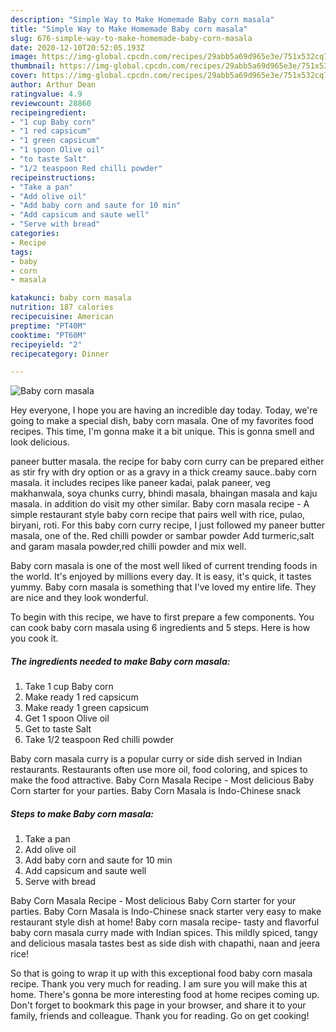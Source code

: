 ```yaml
---
description: "Simple Way to Make Homemade Baby corn masala"
title: "Simple Way to Make Homemade Baby corn masala"
slug: 676-simple-way-to-make-homemade-baby-corn-masala
date: 2020-12-10T20:52:05.193Z
image: https://img-global.cpcdn.com/recipes/29abb5a69d965e3e/751x532cq70/baby-corn-masala-recipe-main-photo.jpg
thumbnail: https://img-global.cpcdn.com/recipes/29abb5a69d965e3e/751x532cq70/baby-corn-masala-recipe-main-photo.jpg
cover: https://img-global.cpcdn.com/recipes/29abb5a69d965e3e/751x532cq70/baby-corn-masala-recipe-main-photo.jpg
author: Arthur Dean
ratingvalue: 4.9
reviewcount: 28860
recipeingredient:
- "1 cup Baby corn"
- "1 red capsicum"
- "1 green capsicum"
- "1 spoon Olive oil"
- "to taste Salt"
- "1/2 teaspoon Red chilli powder"
recipeinstructions:
- "Take a pan"
- "Add olive oil"
- "Add baby corn and saute for 10 min"
- "Add capsicum and saute well"
- "Serve with bread"
categories:
- Recipe
tags:
- baby
- corn
- masala

katakunci: baby corn masala 
nutrition: 187 calories
recipecuisine: American
preptime: "PT40M"
cooktime: "PT60M"
recipeyield: "2"
recipecategory: Dinner

---
```



![Baby corn masala](https://img-global.cpcdn.com/recipes/29abb5a69d965e3e/751x532cq70/baby-corn-masala-recipe-main-photo.jpg)

Hey everyone, I hope you are having an incredible day today. Today, we're going to make a special dish, baby corn masala. One of my favorites food recipes. This time, I'm gonna make it a bit unique. This is gonna smell and look delicious.

paneer butter masala. the recipe for baby corn curry can be prepared either as stir fry with dry option or as a gravy in a thick creamy sauce..baby corn masala. it includes recipes like paneer kadai, palak paneer, veg makhanwala, soya chunks curry, bhindi masala, bhaingan masala and kaju masala. in addition do visit my other similar. Baby corn masala recipe - A simple restaurant style baby corn recipe that pairs well with rice, pulao, biryani, roti. For this baby corn curry recipe, I just followed my paneer butter masala, one of the. Red chilli powder or sambar powder Add turmeric,salt and garam masala powder,red chilli powder and mix well.

Baby corn masala is one of the most well liked of current trending foods in the world. It's enjoyed by millions every day. It is easy, it's quick, it tastes yummy. Baby corn masala is something that I've loved my entire life. They are nice and they look wonderful.


To begin with this recipe, we have to first prepare a few components. You can cook baby corn masala using 6 ingredients and 5 steps. Here is how you cook it.

<!--inarticleads1-->

##### The ingredients needed to make Baby corn masala:

1. Take 1 cup Baby corn
1. Make ready 1 red capsicum
1. Make ready 1 green capsicum
1. Get 1 spoon Olive oil
1. Get to taste Salt
1. Take 1/2 teaspoon Red chilli powder


Baby corn masala curry is a popular curry or side dish served in Indian restaurants. Restaurants often use more oil, food coloring, and spices to make the food attractive. Baby Corn Masala Recipe - Most delicious Baby Corn starter for your parties. Baby Corn Masala is Indo-Chinese snack 

<!--inarticleads2-->

##### Steps to make Baby corn masala:

1. Take a pan
1. Add olive oil
1. Add baby corn and saute for 10 min
1. Add capsicum and saute well
1. Serve with bread


Baby Corn Masala Recipe - Most delicious Baby Corn starter for your parties. Baby Corn Masala is Indo-Chinese snack starter very easy to make restaurant style dish at home! Baby corn masala recipe- tasty and flavorful baby corn masala curry made with Indian spices. This mildly spiced, tangy and delicious masala tastes best as side dish with chapathi, naan and jeera rice! 

So that is going to wrap it up with this exceptional food baby corn masala recipe. Thank you very much for reading. I am sure you will make this at home. There's gonna be more interesting food at home recipes coming up. Don't forget to bookmark this page in your browser, and share it to your family, friends and colleague. Thank you for reading. Go on get cooking!
